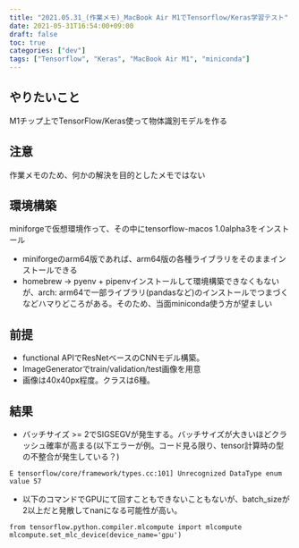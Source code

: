 ```yaml
---
title: "2021.05.31_(作業メモ)_MacBook Air M1でTensorflow/Keras学習テスト"
date: 2021-05-31T16:54:00+09:00
draft: false
toc: true
categories: ["dev"]
tags: ["Tensorflow", "Keras", "MacBook Air M1", "miniconda"]
---
```


## やりたいこと
M1チップ上でTensorFlow/Keras使って物体識別モデルを作る
<!--more-->

## 注意
作業メモのため、何かの解決を目的としたメモではない

## 環境構築
miniforgeで仮想環境作って、その中にtensorflow-macos 1.0alpha3をインストール
- miniforgeのarm64版であれば、arm64版の各種ライブラリをそのままインストールできる
- homebrew → pyenv + pipenvインストールして環境構築できなくもないが、arch: arm64で一部ライブラリ(pandasなど)のインストールでつまづくなどハマりどころがある。そのため、当面miniconda使う方が望ましい

## 前提
- functional APIでResNetベースのCNNモデル構築。
- ImageGeneratorでtrain/validation/test画像を用意
- 画像は40x40px程度。クラスは6種。

## 結果
- バッチサイズ >= 2でSIGSEGVが発生する。バッチサイズが大きいほどクラッシュ確率が高まる(以下エラーが例。コード見る限り、tensor計算時の型の不整合が発生している？)
```
E tensorflow/core/framework/types.cc:101] Unrecognized DataType enum value 57
```
- 以下のコマンドでGPUにて回すこともできないこともないが、batch_sizeが2以上だと発散してnanになる可能性が高い。
```
from tensorflow.python.compiler.mlcompute import mlcompute
mlcompute.set_mlc_device(device_name='gpu')
```

